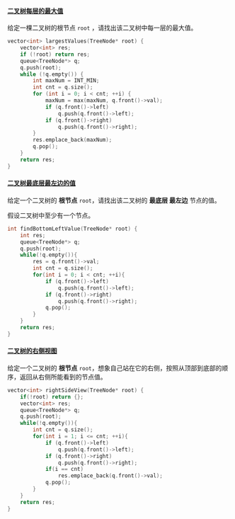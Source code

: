 #### [二叉树每层的最大值](https://leetcode-cn.com/problems/hPov7L/)

给定一棵二叉树的根节点 `root` ，请找出该二叉树中每一层的最大值。

```c++
vector<int> largestValues(TreeNode* root) {
	vector<int> res;
	if (!root) return res;
	queue<TreeNode*> q;
	q.push(root);
	while (!q.empty()) {
		int maxNum = INT_MIN;
		int cnt = q.size();
		for (int i = 0; i < cnt; ++i) {
			maxNum = max(maxNum, q.front()->val);
			if (q.front()->left)
				q.push(q.front()->left);
			if (q.front()->right)
				q.push(q.front()->right);
		}
		res.emplace_back(maxNum);
		q.pop();
	}
	return res;
}
```

#### [二叉树最底层最左边的值](https://leetcode-cn.com/problems/LwUNpT/)

给定一个二叉树的 **根节点** `root`，请找出该二叉树的 **最底层 最左边** 节点的值。

假设二叉树中至少有一个节点。

```c++
int findBottomLeftValue(TreeNode* root) {
    int res;
    queue<TreeNode*> q;
    q.push(root);
    while(!q.empty()){
        res = q.front()->val;
        int cnt = q.size();
        for(int i = 0; i < cnt; ++i){
			if (q.front()->left)
				q.push(q.front()->left);
			if (q.front()->right)
				q.push(q.front()->right);
            q.pop();
        }
    }
    return res;
}
```

#### [二叉树的右侧视图](https://leetcode-cn.com/problems/WNC0Lk/)

给定一个二叉树的 **根节点** `root`，想象自己站在它的右侧，按照从顶部到底部的顺序，返回从右侧所能看到的节点值。

```c++
vector<int> rightSideView(TreeNode* root) {
    if(!root) return {};
    vector<int> res;
    queue<TreeNode*> q;
    q.push(root);
    while(!q.empty()){
        int cnt = q.size();
        for(int i = 1; i <= cnt; ++i){
			if (q.front()->left)
				q.push(q.front()->left);
			if (q.front()->right)
				q.push(q.front()->right);
            if(i == cnt)
                res.emplace_back(q.front()->val);
            q.pop();
        }
    }
    return res;
}
```

